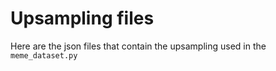 # Upsampling files
Here are the json files that contain the upsampling used in the `meme_dataset.py`